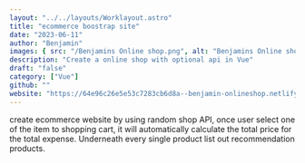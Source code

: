 ```yaml
---
layout: "../../layouts/Worklayout.astro"
title: "ecommerce boostrap site"
date: "2023-06-11"
author: "Benjamin"
images: { src: "/Benjamins Online shop.png", alt: "Benjamins Online shop" }
description: "Create a online shop with optional api in Vue"
draft: "false"
category: ["Vue"]
github: ""
website: "https://64e96c26e5e53c7283cb6d8a--benjamin-onlineshop.netlify.app/#/"
---
```


create ecommerce website by using random shop API, once user select one of the item to shopping cart, it will automatically calculate the total price for the total expense. Underneath every single product list out recommendation products.
